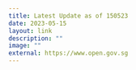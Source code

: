 ```yaml
---
title: Latest Update as of 150523
date: 2023-05-15
layout: link
description: ""
image: ""
external: https://www.open.gov.sg
---
```


